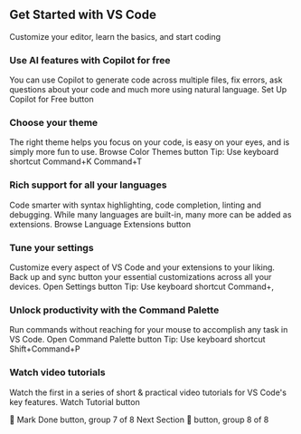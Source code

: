 ## Get Started with VS Code

Customize your editor, learn the basics, and start coding

### Use AI features with Copilot for free

You can use Copilot  to generate code across multiple files, fix errors, ask questions about your code and much more using natural language.
Set Up Copilot for Free button

### Choose your theme

The right theme helps you focus on your code, is easy on your eyes, and is simply more fun to use.
Browse Color Themes button
Tip: Use keyboard shortcut Command+K Command+T

### Rich support for all your languages

Code smarter with syntax highlighting, code completion, linting and debugging. While many languages are built-in, many more can be added as extensions.
Browse Language Extensions button

### Tune your settings

Customize every aspect of VS Code and your extensions to your liking.
Back up and sync button
 your essential customizations across all your devices.
Open Settings button
Tip: Use keyboard shortcut Command+,

### Unlock productivity with the Command Palette

Run commands without reaching for your mouse to accomplish any task in VS Code.
Open Command Palette button
Tip: Use keyboard shortcut Shift+Command+P

### Watch video tutorials

Watch the first in a series of short & practical video tutorials for VS Code's key features.
Watch Tutorial button

 Mark Done button, group 7 of 8
Next Section  button, group 8 of 8
